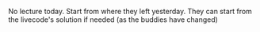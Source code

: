 No lecture today. Start from where they left yesterday. They can start from the
livecode's solution if needed (as the buddies have changed)
